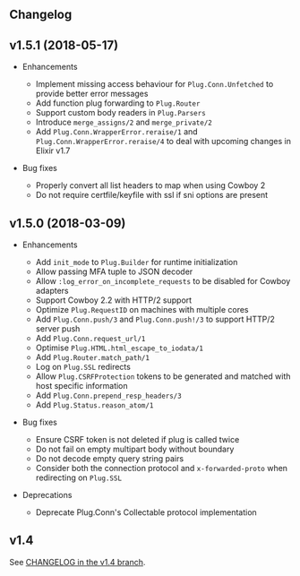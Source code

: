 ## Changelog

## v1.5.1 (2018-05-17)

* Enhancements
  * Implement missing access behaviour for `Plug.Conn.Unfetched` to provide better error messages
  * Add function plug forwarding to `Plug.Router`
  * Support custom body readers in `Plug.Parsers`
  * Introduce `merge_assigns/2` and `merge_private/2`
  * Add `Plug.Conn.WrapperError.reraise/1` and `Plug.Conn.WrapperError.reraise/4` to deal with upcoming changes in Elixir v1.7

* Bug fixes
  * Properly convert all list headers to map when using Cowboy 2
  * Do not require certfile/keyfile with ssl if sni options are present

## v1.5.0 (2018-03-09)

* Enhancements
  * Add `init_mode` to `Plug.Builder` for runtime initialization
  * Allow passing MFA tuple to JSON decoder
  * Allow `:log_error_on_incomplete_requests` to be disabled for Cowboy adapters
  * Support Cowboy 2.2 with HTTP/2 support
  * Optimize `Plug.RequestID` on machines with multiple cores
  * Add `Plug.Conn.push/3` and `Plug.Conn.push!/3` to support HTTP/2 server push
  * Add `Plug.Conn.request_url/1`
  * Optimise `Plug.HTML.html_escape_to_iodata/1`
  * Add `Plug.Router.match_path/1`
  * Log on `Plug.SSL` redirects
  * Allow `Plug.CSRFProtection` tokens to be generated and matched with host specific information
  * Add `Plug.Conn.prepend_resp_headers/3`
  * Add `Plug.Status.reason_atom/1`

* Bug fixes
  * Ensure CSRF token is not deleted if plug is called twice
  * Do not fail on empty multipart body without boundary
  * Do not decode empty query string pairs
  * Consider both the connection protocol and `x-forwarded-proto` when redirecting on `Plug.SSL`

* Deprecations
  * Deprecate Plug.Conn's Collectable protocol implementation

## v1.4

See [CHANGELOG in the v1.4 branch](https://github.com/elixir-plug/plug/blob/v1.4/CHANGELOG.md).
